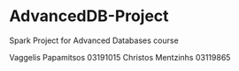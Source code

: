 # AdvancedDB-Project
Spark Project for Advanced Databases course

Vaggelis Papamitsos 03191015
Christos Mentzinhs 03119865
